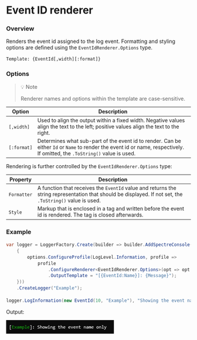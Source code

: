 ﻿# Event ID renderer

### Overview

Renders the event id assigned to the log event. Formatting and styling options are defined using the `EventIdRenderer.Options` type.

```
Template: {EventId[,width][:format]}
```

### Options

> 💡 Note
>
> Renderer names and options within the template are case-sensitive.

|Option|Description|
|---|---|
|`[,width]`|Used to align the output within a fixed width. Negative values align the text to the left; positive values align the text to the right.|
|`[:format]`|Determines what sub-part of the event id to render. Can be either `Id` or `Name` to render the event id or name, respectively. If omitted, the `.ToString()` value is used.|

Rendering is further controlled by the `EventIdRenderer.Options` type:

|Property|Description|
|---|---|
|`Formatter`|A function that receives the `EventId` value and returns the string representation that should be displayed. If not set, the `.ToString()` value is used.|
|`Style`|Markup that is enclosed in a tag and written before the event id is rendered. The tag is closed afterwards.|


### Example

```csharp
var logger = LoggerFactory.Create(builder => builder.AddSpectreConsole(options =>
    {
        options.ConfigureProfile(LogLevel.Information, profile =>
            profile
                .ConfigureRenderer<EventIdRenderer.Options>(opt => opt.Style = "green")
                .OutputTemplate = "[{EventId:Name}]: {Message}");
    }))
    .CreateLogger("Example");

logger.LogInformation(new EventId(10, "Example"), "Showing the event name only");
```

Output:

![output](snips/event-id.png)